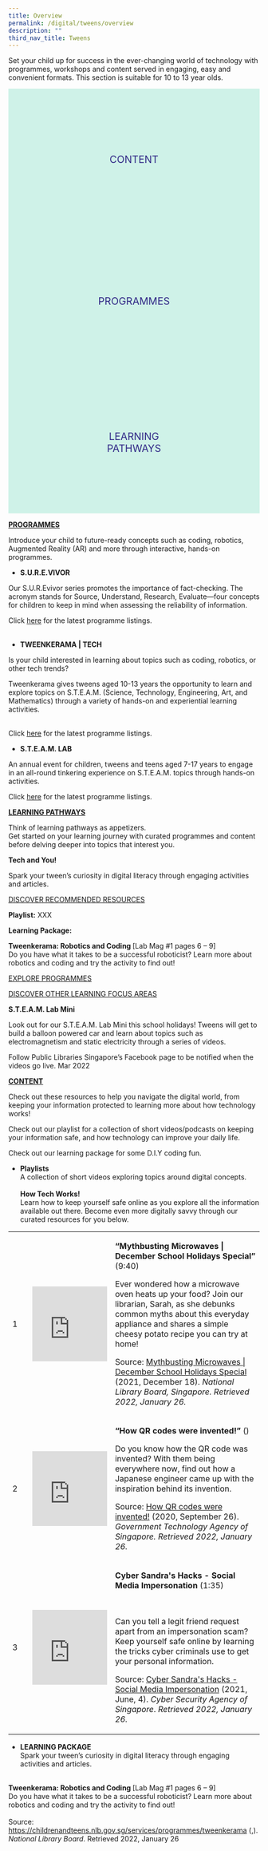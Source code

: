 ```yaml
---
title: Overview
permalink: /digital/tweens/overview
description: ""
third_nav_title: Tweens
---
```

<style type="text/css">
/* Links */
.content a { color: #322987; }
.content a:focus,
.content a:hover { color: #28216c; }

/* Button Outline */
.bp-button { padding-left: 1.5rem; padding-right: 1.5rem; }
.bp-button.is-primary-outline { border: 1px solid #322987; color: #322987; background-color: transparent; text-decoration: none; }
.bp-button.is-primary-outline:focus,
.bp-button.is-primary-outline:hover { border: 1px solid #322987; color: #cff2e8; background-color: #322987; text-decoration: none; }

/* Responsive Iframe */
.responsive-iframe { position: absolute; top: 0; left: 0; bottom: 0; right: 0; width: 100%; height: 100%; }
.responsive-iframe-container { position: relative; overflow: hidden; width: 100%; }
.responsive-iframe-container.ratio-16by9 { padding-top: 56.25%; }
.responsive-iframe-container.ratio-4by3 { padding-top: 75%; }
.responsive-iframe-container.ratio-3by2 { padding-top: 66.66%; }
.responsive-iframe-container.ratio-1by1 { padding-top: 100%; }

/* Indigo Sky */
.clickbox { display: block; position: relative; width: 100%; padding-bottom: 56.25%; background-color: transparent; }
.clickbox span { padding: .5rem; }
.clickbox a { position: absolute; display: flex; width: 100%; height: 100%; align-items: center; justify-content: center; font-size: 1.25rem; text-align: center; text-decoration: none; text-transform: uppercase; }
.clickbox a:focus,
.clickbox a:hover { text-decoration: none; }

.clickbox.is-sky-indigo { background-color: #cff2e8; color: #322987; }
.clickbox.is-sky-indigo a { color: #322987; }
.clickbox.is-sky-indigo a:focus,
.clickbox.is-sky-indigo a:hover { background-color: #322987; color: #cff2e8; }
</style>
Set your child up for success in the ever-changing world of technology with programmes, workshops and content served in engaging, easy and convenient formats. This section is suitable for 10 to 13 year olds.

<div class="row is-multiline">
  <div class="col is-one-third">
    <div class="clickbox is-sky-indigo">
      <a href="/digital/tweens/content">
        <span>Content</span>
      </a>
    </div>
  </div>
  <div class="col is-one-third">
    <div class="clickbox is-sky-indigo">
      <a href="/digital/tweens/programmes">
        <span>Programmes</span>
      </a>
    </div>
  </div>
  <div class="col is-one-third">
    <div class="clickbox is-sky-indigo">
      <a href="/digital/tweens/learning-pathways">
        <span>Learning<br>Pathways</span>
      </a>
    </div>
  </div>
</div>

<p><strong><u>PROGRAMMES</u></strong></p>
<p>Introduce your child to future-ready concepts such as coding, robotics, Augmented Reality (AR) and more through interactive, hands-on programmes.</p>
<ul>
<li><strong>S.U.R.E.VIVOR</strong></li>
</ul>
<p>Our S.U.R.Evivor series promotes the importance of fact-checking. The acronym stands for Source, Understand, Research, Evaluate&mdash;four concepts for children to keep in mind when assessing the reliability of information.&nbsp;</p>
<p>Click <u>here</u> for the latest programme listings.<br /><br /></p>
<ul>
<li><strong>TWEENKERAMA | TECH</strong></li>
</ul>
<p>Is your child interested in learning about topics such as coding, robotics, or other tech trends?&nbsp;</p>
<p>Tweenkerama gives tweens aged 10-13 years the opportunity to learn and explore topics on S.T.E.A.M. (Science, Technology, Engineering, Art, and Mathematics) through a variety of hands-on and experiential learning activities.</p>
<p><br />Click <u>here</u> for the latest programme listings.</p>
<ul>
<li><strong>S.T.E.A.M. LAB</strong></li>
</ul>
<p>An annual event for children, tweens and teens aged 7-17 years to engage in an all-round tinkering experience on S.T.E.A.M. topics through hands-on activities.</p>
<p>Click <u>here</u> for the latest programme listings.</p>
<p><strong><u>LEARNING PATHWAYS</u></strong></p>
<p>Think of learning pathways as appetizers. <br />Get started on your learning journey with curated programmes and content before delving deeper into topics that interest you.</p>
<p><strong>Tech and You!</strong></p>
<p>Spark your tween&rsquo;s curiosity in digital literacy through engaging activities and articles.</p>
<p><u>DISCOVER RECOMMENDED RESOURCES</u></p>
<p><strong>Playlist:</strong> XXX</p>
<p><strong>Learning Package: </strong></p>
<p><strong>Tweenkerama: Robotics and Coding </strong>[Lab Mag #1 pages 6 &ndash; 9]<strong><br /></strong>Do you have what it takes to be a successful roboticist? Learn more about robotics and coding and try the activity to find out!</p>
<p><u>EXPLORE PROGRAMMES</u></p>
<p><u>DISCOVER OTHER LEARNING FOCUS AREAS</u></p>
<p><strong>S.T.E.A.M. Lab Mini</strong></p>
<p>Look out for our S.T.E.A.M. Lab Mini this school holidays! Tweens will get to build a balloon powered car and learn about topics such as electromagnetism and static electricity through a series of videos.</p>
<p>Follow Public Libraries Singapore&rsquo;s Facebook page to be notified when the videos go live. Mar 2022</p>
<p><strong><u>CONTENT</u></strong></p>
<p>Check out these resources to help you navigate the digital world, from keeping your information protected to learning more about how technology works!</p>
<p>Check out our playlist for a collection of short videos/podcasts on keeping your information safe, and how technology can improve your daily life.</p>
<p>Check out our learning package for some D.I.Y coding fun.</p>
<ul>
<li><strong>Playlists<br /></strong>A collection of short videos exploring topics around digital concepts.<br /><br /><strong>How Tech Works!<br /></strong>Learn how to keep yourself safe online as you explore all the information available out there. Become even more digitally savvy through our curated resources for you below.</li>
</ul>
<table width="602">
<tbody>
<tr>
<td width="35">
<p>1</p>
</td>
<td width="148">
<p><iframe width="150" height="150" src="https://www.youtube.com/embed/H_rlit9yV4A" title="YouTube video player" frameborder="0" allow="accelerometer; autoplay; clipboard-write; encrypted-media; gyroscope; picture-in-picture" allowfullscreen></iframe></p>
</td>
<td width="419">
<p><strong>&ldquo;Mythbusting Microwaves | December School Holidays Special&rdquo; </strong>(9:40)</p>
<p>Ever wondered how a microwave oven heats up your food? Join our librarian, Sarah, as she debunks common myths about this everyday appliance and shares a simple cheesy potato recipe you can try at home!</p>
<p>Source: <a href="https://youtu.be/H_rlit9yV4A">Mythbusting Microwaves | December School Holidays Special</a> (2021, December 18). <em>National Library Board, Singapore. Retrieved 2022, January 26.</em></p>
</td>
</tr>
<tr>
<td width="35">
<p>2</p>
</td>
<td width="148">
<p><iframe width="150" height="150" src="https://www.youtube.com/embed/cswo_6kj0Ug" title="YouTube video player" frameborder="0" allow="accelerometer; autoplay; clipboard-write; encrypted-media; gyroscope; picture-in-picture" allowfullscreen></iframe></p>
</td>
<td width="419">
<p><strong>&ldquo;How QR codes were invented!&rdquo; </strong>()</p>
<p>Do you know how the QR code was invented? With them being everywhere now, find out how a Japanese engineer came up with the inspiration behind its invention.</p>
<p>Source: <a href="https://youtu.be/cswo_6kj0Ug">How QR codes were invented!</a> (2020, September 26). <em>Government Technology Agency of Singapore. Retrieved 2022, January 26.</em></p>
</td>
</tr>
<tr>
<td width="35">
<p>3</p>
</td>
<td width="148">
<p><iframe width="150" height="150" src="https://www.youtube.com/embed/Ta6qq7wnpcA" title="YouTube video player" frameborder="0" allow="accelerometer; autoplay; clipboard-write; encrypted-media; gyroscope; picture-in-picture" allowfullscreen></iframe></p>
</td>
<td width="419">
<p><strong>Cyber Sandra's Hacks - Social Media Impersonation </strong>(1:35)</p>
<p>&nbsp;</p>
<p>Can you tell a legit friend request apart from an impersonation scam? Keep yourself safe online by learning the tricks cyber criminals use to get your personal information.</p>
<p>Source: <a href="https://youtu.be/Ta6qq7wnpcA">Cyber Sandra's Hacks - Social Media Impersonation</a> (2021, June, 4). <em>Cyber Security Agency of Singapore</em>. <em>Retrieved 2022, January 26.</em></p>
</td>
</tr>
</tbody>	
</table>
<ul>
<li><strong>LEARNING PACKAGE </strong><br />Spark your tween&rsquo;s curiosity in digital literacy through engaging activities and articles.</li>
</ul>
<p><br /><strong>Tweenkerama: Robotics and Coding </strong>[Lab Mag #1 pages 6 &ndash; 9]<strong><br /></strong>Do you have what it takes to be a successful roboticist? Learn more about robotics and coding and try the activity to find out! <br /><br />Source: <a href="https://childrenandteens.nlb.gov.sg/services/programmes/tweenkerama">https://childrenandteens.nlb.gov.sg/services/programmes/tweenkerama</a> (,). <em>National Library Board</em>. Retrieved 2022, January 26</p>
